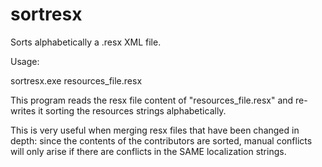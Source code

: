 sortresx
========

Sorts alphabetically a .resx XML file.

Usage:

sortresx.exe resources_file.resx

This program reads the resx file content of "resources_file.resx" and re-writes it sorting the resources strings
alphabetically.

This is very useful when merging resx files that have been changed in depth: since the contents of the contributors
are sorted, manual conflicts will only arise if there are conflicts in the SAME localization strings.
